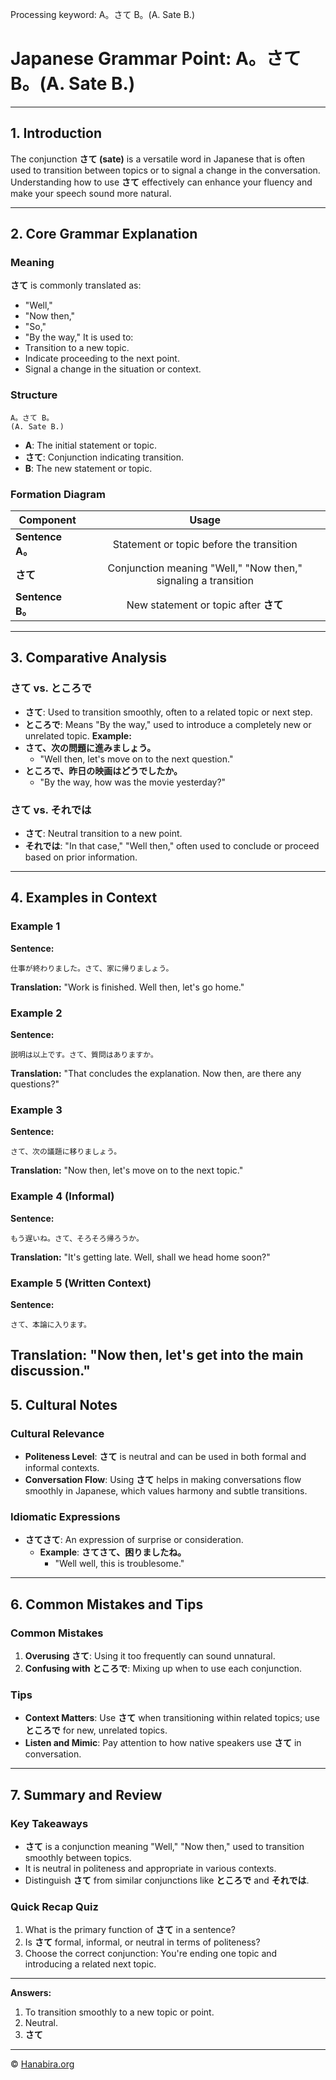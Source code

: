 Processing keyword: A。さて B。(A. Sate B.)
# Japanese Grammar Point: A。さて B。(A. Sate B.)


---
## 1. Introduction
The conjunction **さて (sate)** is a versatile word in Japanese that is often used to transition between topics or to signal a change in the conversation. Understanding how to use **さて** effectively can enhance your fluency and make your speech sound more natural.

---
## 2. Core Grammar Explanation
### Meaning
**さて** is commonly translated as:
- "Well,"
- "Now then,"
- "So,"
- "By the way,"
It is used to:
- Transition to a new topic.
- Indicate proceeding to the next point.
- Signal a change in the situation or context.
### Structure
```plaintext
A。さて B。
(A. Sate B.)
```
- **A**: The initial statement or topic.
- **さて**: Conjunction indicating transition.
- **B**: The new statement or topic.
### Formation Diagram
| **Component**    |                             **Usage**                             |
| ---------------- | :---------------------------------------------------------------: |
| **Sentence A。** |              Statement or topic before the transition              |
| **さて**         | Conjunction meaning "Well," "Now then," signaling a transition |
| **Sentence B。** |               New statement or topic after **さて**                |
---
## 3. Comparative Analysis
### さて vs. ところで
- **さて**: Used to transition smoothly, often to a related topic or next step.
- **ところで**: Means "By the way," used to introduce a completely new or unrelated topic.
**Example:**
- **さて、次の問題に進みましょう。**
  - "Well then, let's move on to the next question."
- **ところで、昨日の映画はどうでしたか。**
  - "By the way, how was the movie yesterday?"
### さて vs. それでは
- **さて**: Neutral transition to a new point.
- **それでは**: "In that case," "Well then," often used to conclude or proceed based on prior information.
---
## 4. Examples in Context
### Example 1
**Sentence:**
```plaintext
仕事が終わりました。さて、家に帰りましょう。
```
**Translation:**
"Work is finished. Well then, let's go home."
### Example 2
**Sentence:**
```plaintext
説明は以上です。さて、質問はありますか。
```
**Translation:**
"That concludes the explanation. Now then, are there any questions?"
### Example 3
**Sentence:**
```plaintext
さて、次の議題に移りましょう。
```
**Translation:**
"Now then, let's move on to the next topic."
### Example 4 (Informal)
**Sentence:**
```plaintext
もう遅いね。さて、そろそろ帰ろうか。
```
**Translation:**
"It's getting late. Well, shall we head home soon?"
### Example 5 (Written Context)
**Sentence:**
```plaintext
さて、本論に入ります。
```
**Translation:**
"Now then, let's get into the main discussion."
---
## 5. Cultural Notes
### Cultural Relevance
- **Politeness Level**: **さて** is neutral and can be used in both formal and informal contexts.
- **Conversation Flow**: Using **さて** helps in making conversations flow smoothly in Japanese, which values harmony and subtle transitions.
### Idiomatic Expressions
- **さてさて**: An expression of surprise or consideration.
  - **Example**: **さてさて、困りましたね。**
    - "Well well, this is troublesome."
---
## 6. Common Mistakes and Tips
### Common Mistakes
1. **Overusing さて**: Using it too frequently can sound unnatural.
2. **Confusing with ところで**: Mixing up when to use each conjunction.
### Tips
- **Context Matters**: Use **さて** when transitioning within related topics; use **ところで** for new, unrelated topics.
- **Listen and Mimic**: Pay attention to how native speakers use **さて** in conversation.
---
## 7. Summary and Review
### Key Takeaways
- **さて** is a conjunction meaning "Well," "Now then," used to transition smoothly between topics.
- It is neutral in politeness and appropriate in various contexts.
- Distinguish **さて** from similar conjunctions like **ところで** and **それでは**.
### Quick Recap Quiz
1. What is the primary function of **さて** in a sentence?
2. Is **さて** formal, informal, or neutral in terms of politeness?
3. Choose the correct conjunction: You're ending one topic and introducing a related next topic.
---
**Answers:**
1. To transition smoothly to a new topic or point.
2. Neutral.
3. **さて**


---

© [Hanabira.org](https://hanabira.org)
